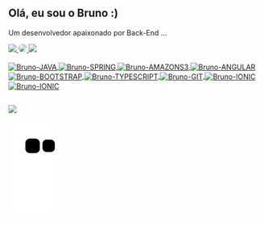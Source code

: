 ## Olá, eu sou o Bruno :)

 Um desenvolvedor apaixonado por Back-End ...


 <div>
  <a href="https://github.com/brunodevjava">
   <img height="180em" src="https://github-readme-stats.vercel.app/api?username=brunodevjava&show_icons=true&theme=dark&include_all_commits=true&count_private=true" />
        <img height="178em" src="https://raw.githubusercontent.com/abhisheknaiidu/abhisheknaiidu/master/code.gif" style="
        border-radius: 7px;
    ">
        <img height="180em" src="https://github-readme-stats.vercel.app/api/top-langs/?username=brunodevjava&layout=compact&langs_count=7&theme=dark" />
</div>

<div style="display: inline_block"><br>
  <img align="center" alt="Bruno-JAVA" height="50" width="60" src="https://cdn.jsdelivr.net/gh/devicons/devicon/icons/java/java-plain.svg">
  <img align="center" alt="Bruno-SPRING" height="50" width="60" src="https://cdn.jsdelivr.net/gh/devicons/devicon/icons/spring/spring-original.svg">
  <img align="center" alt="Bruno-AMAZONS3" height="50" width="60" src="https://cdn.jsdelivr.net/gh/devicons/devicon/icons/amazonwebservices/amazonwebservices-original.svg">
  <img align="center" alt="Bruno-ANGULAR" height="50" width="60" src="https://cdn.jsdelivr.net/gh/devicons/devicon/icons/angularjs/angularjs-original.svg">
  <img align="center" alt="Bruno-BOOTSTRAP" height="50" width="60" src="https://cdn.jsdelivr.net/gh/devicons/devicon/icons/bootstrap/bootstrap-original.svg">
  <img align="center" alt="Bruno-TYPESCRIPT" height="50" width="60" src="https://cdn.jsdelivr.net/gh/devicons/devicon/icons/typescript/typescript-original.svg">
  <img align="center" alt="Bruno-GIT" height="50" width="60" src="https://cdn.jsdelivr.net/gh/devicons/devicon/icons/git/git-original.svg">
  <img align="center" alt="Bruno-IONIC" height="50" width="60" src="https://cdn.jsdelivr.net/gh/devicons/devicon/icons/ionic/ionic-original.svg">
    <img align="center" alt="Bruno-IONIC" height="50" width="100" src="https://camo.githubusercontent.com/c108a6fa10a6a4c0e93d37b780e003582c15f461365272337307e56ac700012f/68747470733a2f2f64656570616b2d74657273652e6769746875622e696f2f6173736574732f696d616765732f726573756d652f646174612f6a6173706572736f66742e706e67">

<div>

##

<div>
  <a href = "mailto:brunodeveloper2022@gmail.com"><img src="https://img.shields.io/badge/-Gmail-%23333?style=for-the-badge&logo=gmail&logoColor=white" target="_blank"></a>
</div>
 
![Snake animation](https://github.com/brunodevjava/brunodevjava/blob/output/github-contribution-grid-snake.svg)

